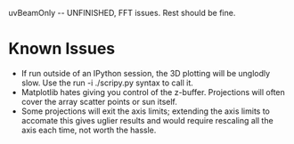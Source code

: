 uvBeamOnly -- UNFINISHED, FFT issues. Rest should be fine.

# Known Issues
* If run outside of an IPython session, the 3D plotting will be unglodly slow. Use the run -i ./scripy.py <flags> syntax to call it.
* Matplotlib hates giving you control of the z-buffer. Projections will often cover the array scatter points or sun itself.
* Some projections will exit the axis limits; extending the axis limits to accomate this gives uglier results and would require rescaling all the axis each time, not worth the hassle.